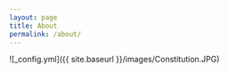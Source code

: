 ```yaml
---
layout: page
title: About
permalink: /about/
---
```


![_config.yml]({{ site.baseurl }}/images/Constitution.JPG)

